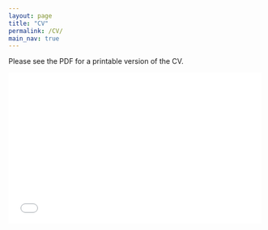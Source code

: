 ```yaml
---
layout: page
title: "CV"
permalink: /CV/
main_nav: true
---
```

Please see the PDF for a printable version of the CV.

<embed src="/assets/files/15_Tulsky_IFESS2021.pdf" width="500" height="300" type='application/pdf'/>

